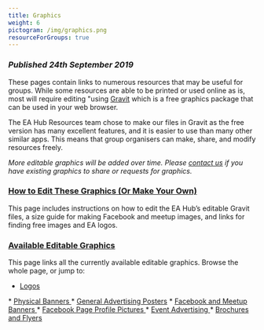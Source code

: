 ```yaml
---
title: Graphics
weight: 6
pictogram: /img/graphics.png
resourceForGroups: true
---
```

### _Published 24th September 2019_

These pages contain links to numerous resources that may be useful for groups. While some resources are able to be printed or used online as is, most will require editing "using <a target="_blank" href="https://designer.gravit.io/">Gravit</a> which is a free graphics package that can be used in your web browser.  

The EA Hub Resources team chose to make our files in Gravit as the free version has many excellent features, and it is easier to use than many other similar apps. This means that group organisers can make, share, and modify resources freely.

_More editable graphics will be added over time. Please <a target="_blank" href="/contact-lean/">contact us</a> if you have existing graphics to share or requests for graphics._

### <a target="_blank" href="/graphics/how-to-edit/">How to Edit These Graphics (Or Make Your Own)</a>

This page includes instructions on how to edit the EA Hub’s editable Gravit files, a size guide for making Facebook and meetup images, and links for finding free images and EA logos.

### <a target="_blank" href="/graphics/editable-graphics/">Available Editable Graphics</a>
This page links all the currently available editable graphics. Browse the whole page, or jump to:

* <a target="_blank" href="/graphics/editable-graphics#logos">Logos</a>
* <a target="_blank" href="/graphics/editable-graphics#banners/">Physical Banners</a>
* <a target="_blank" href="/graphics/editable-graphics#advertising/">General Advertising Posters</a>
* <a target="_blank" href="/graphics/editable-graphics#facebookbanners/">Facebook and Meetup Banners</a>
* <a target="_blank" href="/graphics/editable-graphics#facebookprofiles">Facebook Page Profile Pictures</a>
* <a target="_blank" href="/graphics/editable-graphics#events/">Event Advertising</a>
* <a target="_blank" href="/graphics/editable-graphics#brochures">Brochures and Flyers</a>
